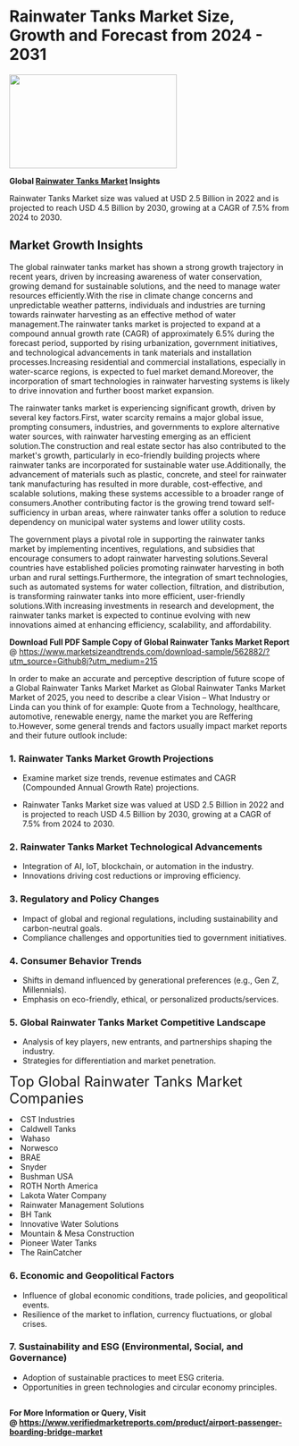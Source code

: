 <H1>Rainwater Tanks Market Size, Growth and Forecast from 2024 - 2031</H1><img class="aligncenter size-medium wp-image-584254" src="https://thirdeyenews.in/wp-content/uploads/2024/09/Global-Market-Research-300x168.jpeg" alt="" width="300" height="168" /><p><strong>Global&nbsp;<a href="https://www.marketsizeandtrends.com/download-sample/562882/?utm_source=Github8j?utm_medium=215">Rainwater Tanks Market</a> Insights</strong></p><p>Rainwater Tanks Market size was valued at USD 2.5 Billion in 2022 and is projected to reach USD 4.5 Billion by 2030, growing at a CAGR of 7.5% from 2024 to 2030.</p><p><h2>Market Growth Insights</h2> <p>The global rainwater tanks market has shown a strong growth trajectory in recent years, driven by increasing awareness of water conservation, growing demand for sustainable solutions, and the need to manage water resources efficiently.With the rise in climate change concerns and unpredictable weather patterns, individuals and industries are turning towards rainwater harvesting as an effective method of water management.The rainwater tanks market is projected to expand at a compound annual growth rate (CAGR) of approximately 6.5% during the forecast period, supported by rising urbanization, government initiatives, and technological advancements in tank materials and installation processes.Increasing residential and commercial installations, especially in water-scarce regions, is expected to fuel market demand.Moreover, the incorporation of smart technologies in rainwater harvesting systems is likely to drive innovation and further boost market expansion.</p> <p>The rainwater tanks market is experiencing significant growth, driven by several key factors.First, water scarcity remains a major global issue, prompting consumers, industries, and governments to explore alternative water sources, with rainwater harvesting emerging as an efficient solution.The construction and real estate sector has also contributed to the market's growth, particularly in eco-friendly building projects where rainwater tanks are incorporated for sustainable water use.Additionally, the advancement of materials such as plastic, concrete, and steel for rainwater tank manufacturing has resulted in more durable, cost-effective, and scalable solutions, making these systems accessible to a broader range of consumers.Another contributing factor is the growing trend toward self-sufficiency in urban areas, where rainwater tanks offer a solution to reduce dependency on municipal water systems and lower utility costs.</p> <p>The government plays a pivotal role in supporting the rainwater tanks market by implementing incentives, regulations, and subsidies that encourage consumers to adopt rainwater harvesting solutions.Several countries have established policies promoting rainwater harvesting in both urban and rural settings.Furthermore, the integration of smart technologies, such as automated systems for water collection, filtration, and distribution, is transforming rainwater tanks into more efficient, user-friendly solutions.With increasing investments in research and development, the rainwater tanks market is expected to continue evolving with new innovations aimed at enhancing efficiency, scalability, and affordability.</p> <p><span class=""><strong>Download Full PDF Sample Copy of Global Rainwater Tanks Market Report</strong> @ <a href="https://www.marketsizeandtrends.com/download-sample/562882/?utm_source=Github8j?utm_medium=215" target="_blank">https://www.marketsizeandtrends.com/download-sample/562882/?utm_source=Github8j?utm_medium=215</a></span></p><p>In order to make an accurate and perceptive description of future scope of a Global&nbsp;Rainwater Tanks Market Market as Global&nbsp;Rainwater Tanks Market Market of 2025, you need to describe a clear Vision &ndash; What Industry or Linda can you think of for example: Quote from a Technology, healthcare, automotive, renewable energy, name the market you are Reffering to.However, some general trends and factors usually impact market reports and their future outlook include:</p><h3>1.&nbsp;<strong>Rainwater Tanks Market Growth Projections</strong></h3><ul><li>Examine market size trends, revenue estimates and CAGR (Compounded Annual Growth Rate) projections.</li><li><p>Rainwater Tanks Market size was valued at USD 2.5 Billion in 2022 and is projected to reach USD 4.5 Billion by 2030, growing at a CAGR of 7.5% from 2024 to 2030.</p></li></ul><h3>2.&nbsp;<strong>Rainwater Tanks Market Technological Advancements</strong></h3><ul><li>Integration of AI, IoT, blockchain, or automation in the industry.</li><li>Innovations driving cost reductions or improving efficiency.</li></ul><h3>3.&nbsp;<strong>Regulatory and Policy Changes</strong></h3><ul><li>Impact of global and regional regulations, including sustainability and carbon-neutral goals.</li><li>Compliance challenges and opportunities tied to government initiatives.</li></ul><h3>4.&nbsp;<strong>Consumer Behavior Trends</strong></h3><ul><li>Shifts in demand influenced by generational preferences (e.g., Gen Z, Millennials).</li><li>Emphasis on eco-friendly, ethical, or personalized products/services.</li></ul><h3>5.&nbsp;<strong>Global Rainwater Tanks Market Competitive Landscape</strong></h3><ul><li>Analysis of key players, new entrants, and partnerships shaping the industry.</li><li>Strategies for differentiation and market penetration.</li></ul><p data-pm-slice="1 1 []"><span style="color: inherit; font-family: inherit; font-size: 25px;">Top Global Rainwater Tanks Market Companies</span></p><div class="" data-test-id=""><p><li>CST Industries</li><li> Caldwell Tanks</li><li> Wahaso</li><li> Norwesco</li><li> BRAE</li><li> Snyder</li><li> Bushman USA</li><li> ROTH North America</li><li> Lakota Water Company</li><li> Rainwater Management Solutions</li><li> BH Tank</li><li> Innovative Water Solutions</li><li> Mountain & Mesa Construction</li><li> Pioneer Water Tanks</li><li> The RainCatcher</li></p></div><h3>6.&nbsp;<strong>Economic and Geopolitical Factors</strong></h3><ul><li>Influence of global economic conditions, trade policies, and geopolitical events.</li><li>Resilience of the market to inflation, currency fluctuations, or global crises.</li></ul><h3>7.&nbsp;<strong>Sustainability and ESG (Environmental, Social, and Governance)</strong></h3><ul><li>Adoption of sustainable practices to meet ESG criteria.</li><li>Opportunities in green technologies and circular economy principles.</li></ul><h2><strong style="font-size: 14px;">For More Information or Query, Visit @&nbsp;</strong><a style="background-color: #ffffff; font-size: 14px;" href="https://www.marketsizeandtrends.com/report/rainwater-tanks-market/" target="_blank">https://www.verifiedmarketreports.com/product/airport-passenger-boarding-bridge-market</a></h2>